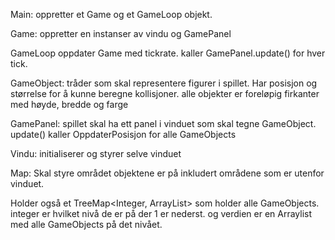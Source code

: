 Main:
oppretter et Game og et GameLoop objekt.

Game:
oppretter en instanser av vindu og GamePanel

GameLoop
oppdater Game med tickrate. kaller GamePanel.update() for hver tick.

GameObject:
tråder som skal representere figurer i spillet. Har posisjon og størrelse for å kunne beregne kollisjoner.
alle objekter er foreløpig firkanter med høyde, bredde og farge

GamePanel:
spillet skal ha ett panel i vinduet som skal tegne GameObject. 
update() kaller OppdaterPosisjon for alle GameObjects

Vindu:
initialiserer og styrer selve vinduet


Map:
Skal styre området objektene er på inkludert områdene som er utenfor vinduet. 

Holder også et TreeMap<Integer, ArrayList<GameObject>> som holder alle GameObjects.
integer er hvilket nivå de er på der 1 er nederst. og verdien er en Arraylist med alle GameObjects på det nivået.
